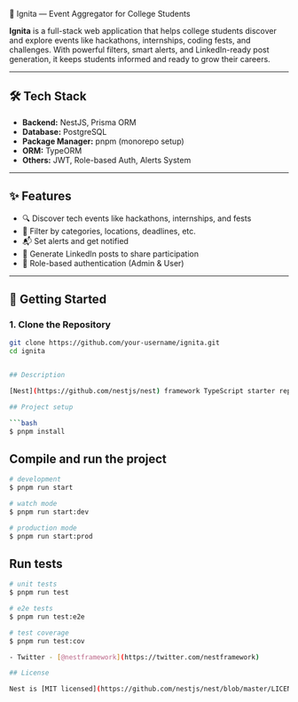  🚀 Ignita — Event Aggregator for College Students

**Ignita** is a full-stack web application that helps college students discover and explore events like hackathons, internships, coding fests, and challenges. With powerful filters, smart alerts, and LinkedIn-ready post generation, it keeps students informed and ready to grow their careers.

---

## 🛠️ Tech Stack

- **Backend:** NestJS, Prisma ORM  
- **Database:** PostgreSQL  
- **Package Manager:** pnpm (monorepo setup)  
- **ORM:** TypeORM  
- **Others:** JWT, Role-based Auth, Alerts System

---

## ✨ Features

- 🔍 Discover tech events like hackathons, internships, and fests  
- 🎯 Filter by categories, locations, deadlines, etc.  
- 📬 Set alerts and get notified  
- 📝 Generate LinkedIn posts to share participation  
- 🔐 Role-based authentication (Admin & User)

---

## 🚀 Getting Started

### 1. Clone the Repository

```bash
git clone https://github.com/your-username/ignita.git
cd ignita


## Description

[Nest](https://github.com/nestjs/nest) framework TypeScript starter repository.

## Project setup

```bash
$ pnpm install
```

## Compile and run the project

```bash
# development
$ pnpm run start

# watch mode
$ pnpm run start:dev

# production mode
$ pnpm run start:prod
```

## Run tests

```bash
# unit tests
$ pnpm run test

# e2e tests
$ pnpm run test:e2e

# test coverage
$ pnpm run test:cov

- Twitter - [@nestframework](https://twitter.com/nestframework)

## License

Nest is [MIT licensed](https://github.com/nestjs/nest/blob/master/LICENSE).
